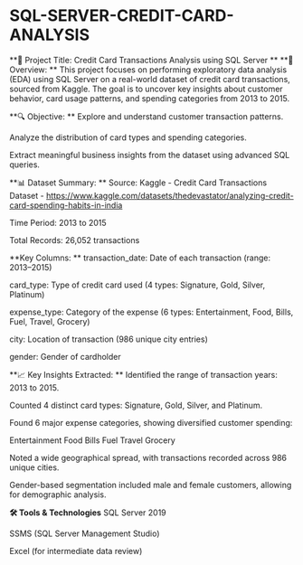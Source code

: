 # SQL-SERVER-CREDIT-CARD-ANALYSIS

**🧾 Project Title: Credit Card Transactions Analysis using SQL Server
**
**📌 Overview:
**
This project focuses on performing exploratory data analysis (EDA) using SQL Server on a real-world dataset of credit card transactions, sourced from Kaggle. The goal is to uncover key insights about customer behavior, card usage patterns, and spending categories from 2013 to 2015.

**🔍 Objective: 
**
Explore and understand customer transaction patterns.

Analyze the distribution of card types and spending categories.

Extract meaningful business insights from the dataset using advanced SQL queries.

**📊 Dataset Summary:
**
Source: Kaggle - Credit Card Transactions Dataset - https://www.kaggle.com/datasets/thedevastator/analyzing-credit-card-spending-habits-in-india

Time Period: 2013 to 2015

Total Records: 26,052 transactions

**Key Columns:
**
transaction_date: Date of each transaction (range: 2013–2015)

card_type: Type of credit card used (4 types: Signature, Gold, Silver, Platinum)

expense_type: Category of the expense (6 types: Entertainment, Food, Bills, Fuel, Travel, Grocery)

city: Location of transaction (986 unique city entries)

gender: Gender of cardholder

**📈 Key Insights Extracted:
**
Identified the range of transaction years: 2013 to 2015.

Counted 4 distinct card types: Signature, Gold, Silver, and Platinum.

Found 6 major expense categories, showing diversified customer spending:

Entertainment
Food
Bills
Fuel
Travel
Grocery

Noted a wide geographical spread, with transactions recorded across 986 unique cities.

Gender-based segmentation included male and female customers, allowing for demographic analysis.

**🛠️ Tools & Technologies**
SQL Server 2019

SSMS (SQL Server Management Studio)

Excel (for intermediate data review)

